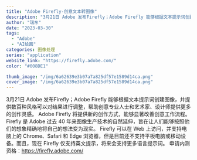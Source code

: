 ```yaml
---
title: "Adobe Firefly-创意文本转图像"
description: "3月21日 Adobe 发布Firefly；Adobe Firefly 能够根据文本提示词创建图像，并提供数百种风格可以"
author: "瑞东"
date: "2023-03-30"
tags:
  - "Adobe"
  - "AI绘画"
categories: 图像处理
series: "application"
website_link: "https://firefly.adobe.com/"
color: "#008DE1"

thumb_image: "/img/6a62639e3b07a7a825df57e1589d14ca.png"
cover_image: "/img/6a62639e3b07a7a825df57e1589d14ca.png"
---
```


3月21日 Adobe 发布Firefly；Adobe Firefly 能够根据文本提示词创建图像，并提供数百种风格可以对结果进行调整，帮助创意专业人士和艺术家、设计师提供更多的创作灵感。   Adobe Firefly 将提供新的创作方式，能够显著改善创意工作流程。Firefly 是 Adobe 过去 40 年来图像生产技术的自然延伸，旨在让人们能够按照他们的想象精确地将自己的想法变为现实。     Firefly 可以在 Web 上访问，并支持电脑上的 Chrome、Safari 和 Edge 浏览器，但是目前还不支持平板电脑或移动设备。而且，现在 Firefly 仅支持英文提示，将来会支持更多语言提示词。   申请内测资格：https://firefly.adobe.com/ 